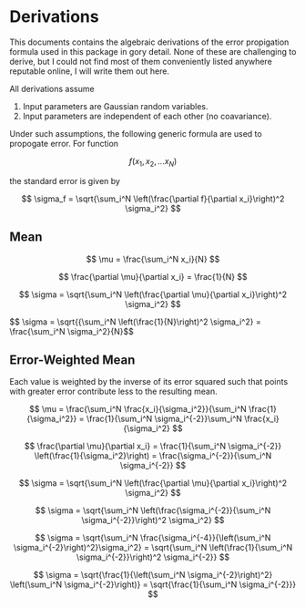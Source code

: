 # Derivations

This documents contains the algebraic derivations of the error propigation formula used in this package in gory detail.  None of these are challenging to derive, but I could not find most of them conveniently listed anywhere reputable online, I will write them out here.

All derivations assume 
1. Input parameters are Gaussian random variables.
2. Input parameters are independent of each other (no coavariance).

Under such assumptions, the following generic formula are used to propogate error.  For function 

$$ f(x_1, x_2, ... x_N) $$

the standard error is given by

$$ \sigma_f = \sqrt{\sum_i^N \left(\frac{\partial f}{\partial x_i}\right)^2 \sigma_i^2} $$

## Mean

$$ \mu = \frac{\sum_i^N x_i}{N} $$

$$ \frac{\partial \mu}{\partial x_i} = \frac{1}{N} $$

$$ \sigma = \sqrt{\sum_i^N \left(\frac{\partial \mu}{\partial x_i}\right)^2 \sigma_i^2} $$

$$ \sigma = \sqrt{{\sum_i^N \left(\frac{1}{N}\right)^2 \sigma_i^2} = \frac{\sum_i^N \sigma_i^2}{N}$$

## Error-Weighted Mean
Each value is weighted by the inverse of its error squared such that points with greater error contribute less to the resulting mean.

$$ \mu = \frac{\sum_i^N \frac{x_i}{\sigma_i^2}}{\sum_i^N \frac{1}{\sigma_i^2}} = \frac{1}{\sum_i^N \sigma_i^{-2}}\sum_i^N \frac{x_i}{\sigma_i^2} $$

$$ \frac{\partial \mu}{\partial x_i} = \frac{1}{\sum_i^N \sigma_i^{-2}} \left(\frac{1}{\sigma_i^2}\right)  = \frac{\sigma_i^{-2}}{\sum_i^N \sigma_i^{-2}} $$

$$ \sigma = \sqrt{\sum_i^N \left(\frac{\partial \mu}{\partial x_i}\right)^2 \sigma_i^2} $$

$$ \sigma = \sqrt{\sum_i^N \left(\frac{\sigma_i^{-2}}{\sum_i^N \sigma_i^{-2}}\right)^2 \sigma_i^2} $$

$$ \sigma = \sqrt{\sum_i^N \frac{\sigma_i^{-4}}{\left(\sum_i^N \sigma_i^{-2}\right)^2}\sigma_i^2} = \sqrt{\sum_i^N \left(\frac{1}{\sum_i^N \sigma_i^{-2}}\right)^2 \sigma_i^{-2}} $$

$$ \sigma = \sqrt{\frac{1}{\left(\sum_i^N \sigma_i^{-2}\right)^2} \left(\sum_i^N \sigma_i^{-2}\right)} = \sqrt{\frac{1}{\sum_i^N \sigma_i^{-2}}} $$
